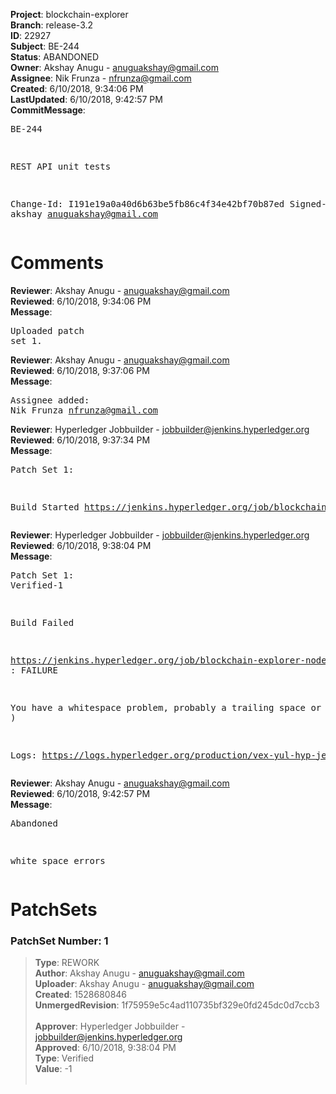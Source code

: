 <strong>Project</strong>: blockchain-explorer<br><strong>Branch</strong>: release-3.2<br><strong>ID</strong>: 22927<br><strong>Subject</strong>: BE-244<br><strong>Status</strong>: ABANDONED<br><strong>Owner</strong>: Akshay Anugu - anuguakshay@gmail.com<br><strong>Assignee</strong>: Nik Frunza - nfrunza@gmail.com<br><strong>Created</strong>: 6/10/2018, 9:34:06 PM<br><strong>LastUpdated</strong>: 6/10/2018, 9:42:57 PM<br><strong>CommitMessage</strong>:<br><pre>BE-244

REST API unit tests

Change-Id: I191e19a0a40d6b63be5fb86c4f34e42bf70b87ed
Signed-off-by: akshay <anuguakshay@gmail.com>
</pre><h1>Comments</h1><strong>Reviewer</strong>: Akshay Anugu - anuguakshay@gmail.com<br><strong>Reviewed</strong>: 6/10/2018, 9:34:06 PM<br><strong>Message</strong>: <pre>Uploaded patch set 1.</pre><strong>Reviewer</strong>: Akshay Anugu - anuguakshay@gmail.com<br><strong>Reviewed</strong>: 6/10/2018, 9:37:06 PM<br><strong>Message</strong>: <pre>Assignee added: Nik Frunza <nfrunza@gmail.com></pre><strong>Reviewer</strong>: Hyperledger Jobbuilder - jobbuilder@jenkins.hyperledger.org<br><strong>Reviewed</strong>: 6/10/2018, 9:37:34 PM<br><strong>Message</strong>: <pre>Patch Set 1:

Build Started https://jenkins.hyperledger.org/job/blockchain-explorer-node6-verify-x86_64/169/</pre><strong>Reviewer</strong>: Hyperledger Jobbuilder - jobbuilder@jenkins.hyperledger.org<br><strong>Reviewed</strong>: 6/10/2018, 9:38:04 PM<br><strong>Message</strong>: <pre>Patch Set 1: Verified-1

Build Failed 

https://jenkins.hyperledger.org/job/blockchain-explorer-node6-verify-x86_64/169/ : FAILURE

You have a whitespace problem, probably a trailing space or two. ( https://jenkins.hyperledger.org/job/blockchain-explorer-node6-verify-x86_64/169/ )

Logs: https://logs.hyperledger.org/production/vex-yul-hyp-jenkins-3/blockchain-explorer-node6-verify-x86_64/169</pre><strong>Reviewer</strong>: Akshay Anugu - anuguakshay@gmail.com<br><strong>Reviewed</strong>: 6/10/2018, 9:42:57 PM<br><strong>Message</strong>: <pre>Abandoned

white space errors</pre><h1>PatchSets</h1><h3>PatchSet Number: 1</h3><blockquote><strong>Type</strong>: REWORK<br><strong>Author</strong>: Akshay Anugu - anuguakshay@gmail.com<br><strong>Uploader</strong>: Akshay Anugu - anuguakshay@gmail.com<br><strong>Created</strong>: 1528680846<br><strong>UnmergedRevision</strong>: 1f75959e5c4ad110735bf329e0fd245dc0d7ccb3<br><br><strong>Approver</strong>: Hyperledger Jobbuilder - jobbuilder@jenkins.hyperledger.org<br><strong>Approved</strong>: 6/10/2018, 9:38:04 PM<br><strong>Type</strong>: Verified<br><strong>Value</strong>: -1<br><br></blockquote>